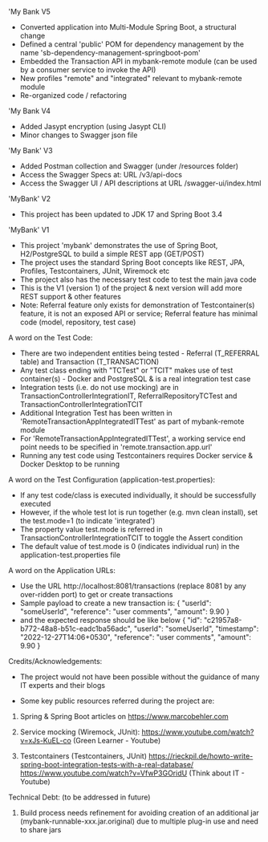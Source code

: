 'My Bank V5
- Converted application into Multi-Module Spring Boot, a structural change
- Defined a central 'public' POM for dependency management by the name 'sb-dependency-management-springboot-pom'
- Embedded the Transaction API in mybank-remote module (can be used by a consumer service to invoke the API)
- New profiles "remote" and "integrated" relevant to mybank-remote module
- Re-organized code / refactoring

'My Bank V4
- Added Jasypt encryption (using Jasypt CLI)
- Minor changes to Swagger json file

'My Bank' V3
- Added Postman collection and Swagger (under /resources folder)
- Access the Swagger Specs at: URL /v3/api-docs
- Access the Swagger UI / API descriptions at URL /swagger-ui/index.html

'MyBank' V2
- This project has been updated to JDK 17 and Spring Boot 3.4

'MyBank' V1

- This project 'mybank' demonstrates the use of Spring Boot, H2/PostgreSQL to build a simple REST app (GET/POST)
- The project uses the standard Spring Boot concepts like REST, JPA, Profiles, Testcontainers, JUnit, Wiremock etc
- The project also has the necessary test code to test the main java code
- This is the V1 (version 1) of the project & next version will add more REST support & other features
- Note: Referral feature only exists for demonstration of Testcontainer(s) feature, it is not an exposed API or service; Referral feature has minimal code (model, repository, test case)

A word on the Test Code: 
- There are two independent entities being tested - Referral (T_REFERRAL table) and Transaction (T_TRANSACTION)
- Any test class ending with "TCTest" or "TCIT" makes use of test container(s) - Docker and PostgreSQL & is a real integration test case
- Integration tests (i.e. do not use mocking) are in TransactionControllerIntegrationIT, ReferralRepositoryTCTest and TransactionControllerIntegrationTCIT
- Additional Integration Test has been written in 'RemoteTransactionAppIntegratedITTest' as part of mybank-remote module
- For 'RemoteTransactionAppIntegratedITTest', a working service end point needs to be specified in 'remote.transaction.app.url'
- Running any test code using Testcontainers requires Docker service & Docker Desktop to be running

A word on the Test Configuration (application-test.properties):
- If any test code/class is executed individually, it should be successfully executed
- However, if the whole test lot is run together (e.g. mvn clean install), set the test.mode=1 (to indicate 'integrated')
- The property value test.mode is referred in TransactionControllerIntegrationTCIT to toggle the Assert condition
- The default value of test.mode is 0 (indicates individual run) in the application-test.properties file

A word on the Application URLs:
- Use the URL http://localhost:8081/transactions (replace 8081 by any over-ridden port) to get or create transactions
- Sample payload to create a new transaction is:
  {
  "userId": "someUserId",
  "reference": "user comments",
  "amount": 9.90
  }
- and the expected response should be like below
  {
  "id": "c21957a8-b772-48a8-b51c-eadc1ba56adc",
  "userId": "someUserId",
  "timestamp": "2022-12-27T14:06+0530",
  "reference": "user comments",
  "amount": 9.90
  }

Credits/Acknowledgements:

- The project  would not have been possible without the guidance of many IT experts and their blogs

- Some key public resources referred during the project are:

1) Spring & Spring Boot articles on https://www.marcobehler.com 

2) Service mocking (Wiremock, JUnit): https://www.youtube.com/watch?v=xJs-KuEL-co (Green Learner - Youtube)

3) Testcontainers (Testcontainers, JUnit)
https://rieckpil.de/howto-write-spring-boot-integration-tests-with-a-real-database/
https://www.youtube.com/watch?v=VfwP3GOridU (Think about IT - Youtube)

Technical Debt: (to be addressed in future)

1) Build process needs refinement for avoiding creation of an additional jar (mybank-runnable-xxx.jar.original) due to multiple plug-in use and need to share jars
